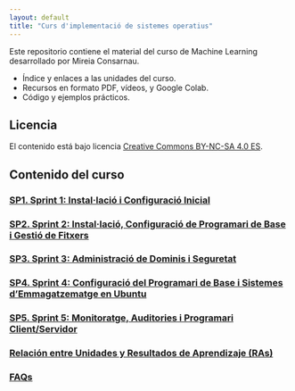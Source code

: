 ```yaml
---
layout: default
title: "Curs d'implementació de sistemes operatius"
---
```


Este repositorio contiene el material del curso de Machine Learning desarrollado por Mireia Consarnau.

- Índice y enlaces a las unidades del curso.
- Recursos en formato PDF, vídeos, y Google Colab.
- Código y ejemplos prácticos.

## Licencia

El contenido está bajo licencia [Creative Commons BY-NC-SA 4.0 ES](LICENSE.md).

## Contenido del curso

### [SP1. Sprint 1: Instal·lació i Configuració Inicial](sp1/sp1.md)  
### [SP2. Sprint 2: Instal·lació, Configuració de Programari de Base i Gestió de Fitxers](sp2/sp2.md)  
### [SP3. Sprint 3: Administració de Dominis i Seguretat](sp3/sp3.md)  
### [SP4. Sprint 4: Configuració del Programari de Base i Sistemes d’Emmagatzematge en Ubuntu](sp4/sp4.md)  
### [SP5. Sprint 5: Monitoratge, Auditories i Programari Client/Servidor](sp5/sp5.md)  

### [Relación entre Unidades y Resultados de Aprendizaje (RAs)](ras.md)  

### [FAQs](faqs/faqs.md)  
